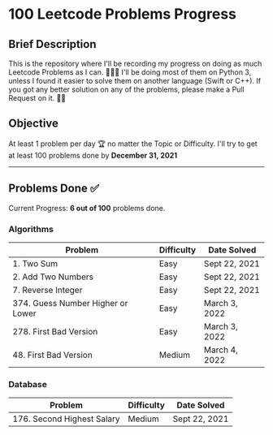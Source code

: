 # 100 Leetcode Problems Progress

## Brief Description
This is the repository where I'll be recording my progress on doing as much Leetcode Problems as I can. 👨🏽‍💻
I'll be doing most of them on Python 3, unless I found it easier to solve them on another language (Swift or C++).
If you got any better solution on any of the problems, please make a Pull Request on it. 🙌🏽

## Objective
At least 1 problem per day 🏆 no matter the Topic or Difficulty. 
I'll try to get at least 100 problems done by **December 31, 2021**

<hr>

## Problems Done ✅
Current Progress: **6 out of 100** problems done.

### Algorithms
Problem                            | Difficulty | Date Solved
---------------------------------- | ---------- | -----------
1\. Two Sum                        | Easy       | Sept 22, 2021
2\. Add Two Numbers                | Easy       | Sept 22, 2021
7\. Reverse Integer                | Easy       | Sept 22, 2021
374\. Guess Number Higher or Lower | Easy       | March 3, 2022
278\. First Bad Version            | Easy       | March 3, 2022
48\. First Bad Version             | Medium       | March 4, 2022

### Database
Problem                     | Difficulty | Date Solved
--------------------------- | ---------- | -----------
176\. Second Highest Salary | Medium     | Sept 22, 2021


